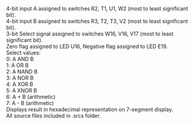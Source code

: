 4-bit input A assigned to switches R2, T1, U1, W2 (most to least significant bit). </br>
4-bit input B assigned to switches R3, T2, T3, V2 (most to least significant bit). </br>
3-bit Select signal assigned to switches W16, V16, V17 (most to least significant bit). </br>
Zero flag assigned to LED U16, Negative flag assigned to LED E19. </br>
Select values: </br>
  0: A AND B </br>
  1: A OR B </br>
  2: A NAND B </br>
  3: A NOR B </br>
  4: A XOR B </br>
  5: A XNOR B </br>
  6: A + B (arithmetic) </br>
  7: A - B (arithmetic) </br>
Displays result in hexadecimal representation on 7-segment display. </br>
All source files included in .srcs folder. </br>
